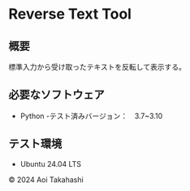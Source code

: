 # Reverse Text Tool

## 概要
標準入力から受け取ったテキストを反転して表示する。

## 必要なソフトウェア
- Python
  -テスト済みバージョン：　3.7~3.10

## テスト環境
- Ubuntu 24.04 LTS

© 2024 Aoi Takahashi
